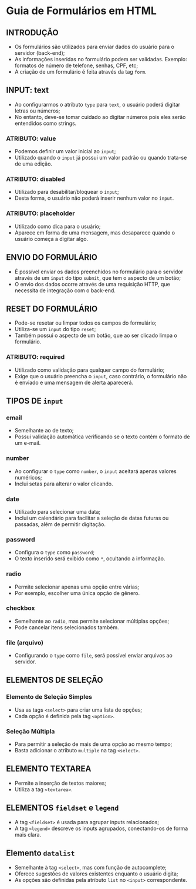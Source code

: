 # Guia de Formulários em HTML

## INTRODUÇÃO
- Os formulários são utilizados para enviar dados do usuário para o servidor (back-end);
- As informações inseridas no formulário podem ser validadas. Exemplo: formatos de número de telefone, senhas, CPF, etc;
- A criação de um formulário é feita através da tag `form`.

## INPUT: text
- Ao configurarmos o atributo `type` para `text`, o usuário poderá digitar letras ou números;
- No entanto, deve-se tomar cuidado ao digitar números pois eles serão entendidos como strings.

### ATRIBUTO: value
- Podemos definir um valor inicial ao `input`;
- Utilizado quando o `input` já possui um valor padrão ou quando trata-se de uma edição.

### ATRIBUTO: disabled
- Utilizado para desabilitar/bloquear o `input`;
- Desta forma, o usuário não poderá inserir nenhum valor no `input`.

### ATRIBUTO: placeholder
- Utilizado como dica para o usuário;
- Aparece em forma de uma mensagem, mas desaparece quando o usuário começa a digitar algo.

## ENVIO DO FORMULÁRIO
- É possível enviar os dados preenchidos no formulário para o servidor através de um `input` do tipo `submit`, que tem o aspecto de um botão;
- O envio dos dados ocorre através de uma requisição HTTP, que necessita de integração com o back-end.

## RESET DO FORMULÁRIO
- Pode-se resetar ou limpar todos os campos do formulário;
- Utiliza-se um `input` do tipo `reset`;
- Também possui o aspecto de um botão, que ao ser clicado limpa o formulário.

### ATRIBUTO: required
- Utilizado como validação para qualquer campo do formulário;
- Exige que o usuário preencha o `input`, caso contrário, o formulário não é enviado e uma mensagem de alerta aparecerá.

## TIPOS DE `input`
### email
- Semelhante ao de texto;
- Possui validação automática verificando se o texto contém o formato de um e-mail.

### number
- Ao configurar o `type` como `number`, o `input` aceitará apenas valores numéricos;
- Inclui setas para alterar o valor clicando.

### date
- Utilizado para selecionar uma data;
- Inclui um calendário para facilitar a seleção de datas futuras ou passadas, além de permitir digitação.

### password
- Configura o `type` como `password`;
- O texto inserido será exibido como `*`, ocultando a informação.

### radio
- Permite selecionar apenas uma opção entre várias;
- Por exemplo, escolher uma única opção de gênero.

### checkbox
- Semelhante ao `radio`, mas permite selecionar múltiplas opções;
- Pode cancelar itens selecionados também.

### file (arquivo)
- Configurando o `type` como `file`, será possível enviar arquivos ao servidor.

## ELEMENTOS DE SELEÇÃO
### Elemento de Seleção Simples
- Usa as tags `<select>` para criar uma lista de opções;
- Cada opção é definida pela tag `<option>`.

### Seleção Múltipla
- Para permitir a seleção de mais de uma opção ao mesmo tempo;
- Basta adicionar o atributo `multiple` na tag `<select>`.

## ELEMENTO TEXTAREA
- Permite a inserção de textos maiores;
- Utiliza a tag `<textarea>`.

## ELEMENTOS `fieldset` e `legend`
- A tag `<fieldset>` é usada para agrupar inputs relacionados;
- A tag `<legend>` descreve os inputs agrupados, conectando-os de forma mais clara.

## Elemento `datalist`
- Semelhante à tag `<select>`, mas com função de autocomplete;
- Oferece sugestões de valores existentes enquanto o usuário digita;
- As opções são definidas pela atributo `list` no `<input>` correspondente.
